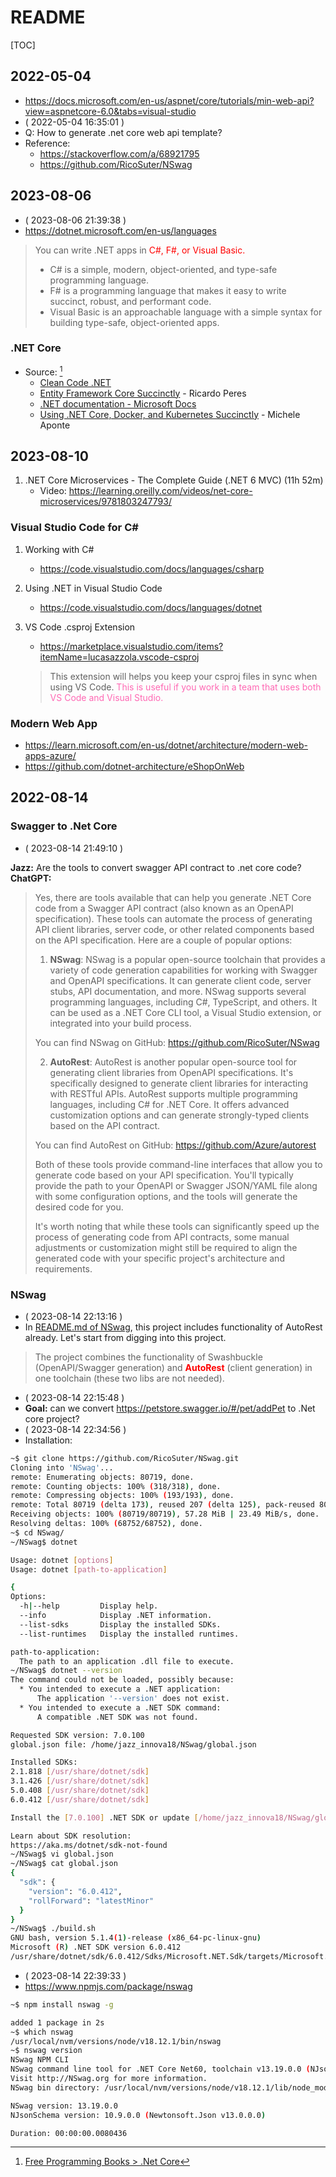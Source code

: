 # README

[TOC]

## 2022-05-04

- https://docs.microsoft.com/en-us/aspnet/core/tutorials/min-web-api?view=aspnetcore-6.0&tabs=visual-studio
- ( 2022-05-04 16:35:01 )
- Q: How to generate .net core web api template?
- Reference:
  - https://stackoverflow.com/a/68921795
  - https://github.com/RicoSuter/NSwag

## 2023-08-06

- ( 2023-08-06 21:39:38 )
- https://dotnet.microsoft.com/en-us/languages

> You can write .NET apps in <font color="red">C#, F#, or Visual Basic.</font>
>  - C# is a simple, modern, object-oriented, and type-safe programming language.
>  - F# is a programming language that makes it easy to write succinct, robust, and performant code.
>  - Visual Basic is an approachable language with a simple syntax for building type-safe, object-oriented apps.

### .NET Core

- Source: [^1]
  * [Clean Code .NET](https://github.com/thangchung/clean-code-dotnet)
  * [Entity Framework Core Succinctly](https://www.syncfusion.com/succinctly-free-ebooks/entity-frame-work-core-succinctly) - Ricardo Peres
  * [.NET documentation - Microsoft Docs](https://docs.microsoft.com/en-us/dotnet/)
  * [Using .NET Core, Docker, and Kubernetes Succinctly](https://www.syncfusion.com/ebooks/using-netcore-docker-and-kubernetes-succinctly) - Michele Aponte

[^1]: [Free Programming Books > .Net Core](https://github.com/EbookFoundation/free-programming-books/blob/main/books/free-programming-books-langs.md#net-core)

## 2023-08-10

1. .NET Core Microservices - The Complete Guide (.NET 6 MVC) (11h 52m)
    - Video: https://learning.oreilly.com/videos/net-core-microservices/9781803247793/

### Visual Studio Code for C#

1. Working with C#
    - https://code.visualstudio.com/docs/languages/csharp

2. Using .NET in Visual Studio Code
    - https://code.visualstudio.com/docs/languages/dotnet

3. VS Code .csproj Extension
    - https://marketplace.visualstudio.com/items?itemName=lucasazzola.vscode-csproj

    > This extension will helps you keep your csproj files in sync when using VS Code. <font color='hotpink'>This is useful if you work in a team that uses both VS Code and Visual Studio.</font>

### Modern Web App

- https://learn.microsoft.com/en-us/dotnet/architecture/modern-web-apps-azure/
- https://github.com/dotnet-architecture/eShopOnWeb

## 2022-08-14

### Swagger to .Net Core

- ( 2023-08-14 21:49:10 )

**Jazz:** Are the tools to convert swagger API contract to .net core code?
**ChatGPT:**

>  Yes, there are tools available that can help you generate .NET Core code from a Swagger API contract (also known as an OpenAPI specification). These tools can automate the process of generating API client libraries, server code, or other related components based on the API specification. Here are a couple of popular options:
>
>  1. **NSwag**: NSwag is a popular open-source toolchain that provides a variety of code generation capabilities for working with Swagger and OpenAPI specifications. It can generate client code, server stubs, API documentation, and more. NSwag supports several programming languages, including C#, TypeScript, and others. It can be used as a .NET Core CLI tool, a Visual Studio extension, or integrated into your build process.
>
> You can find NSwag on GitHub: https://github.com/RicoSuter/NSwag
>
>  2. **AutoRest**: AutoRest is another popular open-source tool for generating client libraries from OpenAPI specifications. It's specifically designed to generate client libraries for interacting with RESTful APIs. AutoRest supports multiple programming languages, including C# for .NET Core. It offers advanced customization options and can generate strongly-typed clients based on the API contract.
>
>    You can find AutoRest on GitHub: https://github.com/Azure/autorest
>
>  Both of these tools provide command-line interfaces that allow you to generate code based on your API specification. You'll typically provide the path to your OpenAPI or Swagger JSON/YAML file along with some configuration options, and the tools will generate the desired code for you.
>
>  It's worth noting that while these tools can significantly speed up the process of generating code from API contracts, some manual adjustments or customization might still be required to align the generated code with your specific project's architecture and requirements.

### NSwag

- ( 2023-08-14 22:13:16 )
- In [README.md of NSwag](https://github.com/RicoSuter/NSwag/blob/master/README.md), this project includes functionality of AutoRest already. Let's start from digging into this project.

> The project combines the functionality of Swashbuckle (OpenAPI/Swagger generation) and **<font color='red'>AutoRest</font>** (client generation) in one toolchain (these two libs are not needed).

- ( 2023-08-14 22:15:48 )
- **Goal:** can we convert https://petstore.swagger.io/#/pet/addPet to .Net core project?
- ( 2023-08-14 22:34:56 )
- Installation:
```bash
~$ git clone https://github.com/RicoSuter/NSwag.git
Cloning into 'NSwag'...
remote: Enumerating objects: 80719, done.
remote: Counting objects: 100% (318/318), done.
remote: Compressing objects: 100% (193/193), done.
remote: Total 80719 (delta 173), reused 207 (delta 125), pack-reused 80401
Receiving objects: 100% (80719/80719), 57.28 MiB | 23.49 MiB/s, done.
Resolving deltas: 100% (68752/68752), done.
~$ cd NSwag/
~/NSwag$ dotnet

Usage: dotnet [options]
Usage: dotnet [path-to-application]

{
Options:
  -h|--help         Display help.
  --info            Display .NET information.
  --list-sdks       Display the installed SDKs.
  --list-runtimes   Display the installed runtimes.

path-to-application:
  The path to an application .dll file to execute.
~/NSwag$ dotnet --version
The command could not be loaded, possibly because:
  * You intended to execute a .NET application:
      The application '--version' does not exist.
  * You intended to execute a .NET SDK command:
      A compatible .NET SDK was not found.

Requested SDK version: 7.0.100
global.json file: /home/jazz_innova18/NSwag/global.json

Installed SDKs:
2.1.818 [/usr/share/dotnet/sdk]
3.1.426 [/usr/share/dotnet/sdk]
5.0.408 [/usr/share/dotnet/sdk]
6.0.412 [/usr/share/dotnet/sdk]

Install the [7.0.100] .NET SDK or update [/home/jazz_innova18/NSwag/global.json] to match an installed SDK.

Learn about SDK resolution:
https://aka.ms/dotnet/sdk-not-found
~/NSwag$ vi global.json
~/NSwag$ cat global.json
{
  "sdk": {
    "version": "6.0.412",
    "rollForward": "latestMinor"
  }
}
~/NSwag$ ./build.sh
GNU bash, version 5.1.4(1)-release (x86_64-pc-linux-gnu)
Microsoft (R) .NET SDK version 6.0.412
/usr/share/dotnet/sdk/6.0.412/Sdks/Microsoft.NET.Sdk/targets/Microsoft.NET.TargetFrameworkInference.targets(144,5): error NETSDK1045: The current .NET SDK does not support targeting .NET 7.0.  Either target .NET 6.0 or lower, or use a version of the .NET SDK that supports .NET 7.0. [/home/jazz_innova18/NSwag/build/_build.csproj]
```
- ( 2023-08-14 22:39:33 )
- https://www.npmjs.com/package/nswag
```bash
~$ npm install nswag -g

added 1 package in 2s
~$ which nswag
/usr/local/nvm/versions/node/v18.12.1/bin/nswag
~$ nswag version
NSwag NPM CLI
NSwag command line tool for .NET Core Net60, toolchain v13.19.0.0 (NJsonSchema v10.9.0.0 (Newtonsoft.Json v13.0.0.0))
Visit http://NSwag.org for more information.
NSwag bin directory: /usr/local/nvm/versions/node/v18.12.1/lib/node_modules/nswag/bin/binaries/Net60

NSwag version: 13.19.0.0
NJsonSchema version: 10.9.0.0 (Newtonsoft.Json v13.0.0.0)

Duration: 00:00:00.0080436
```